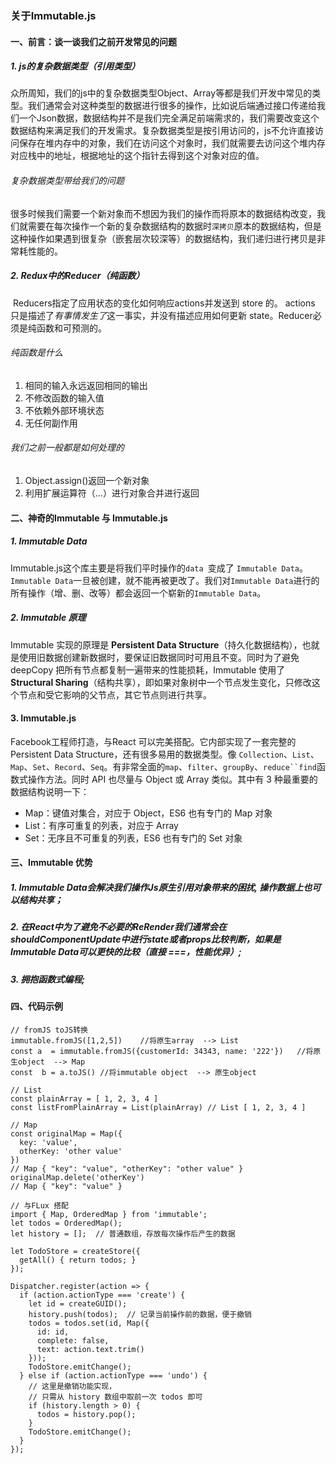### 关于Immutable.js

#### 一、前言：谈一谈我们之前开发常见的问题

##### 1.  js的复杂数据类型（引用类型）

​	众所周知，我们的js中的复杂数据类型Object、Array等都是我们开发中常见的类型。我们通常会对这种类型的数据进行很多的操作，比如说后端通过接口传递给我们一个Json数据，数据结构并不是我们完全满足前端需求的，我们需要改变这个数据结构来满足我们的开发需求。复杂数据类型是按引用访问的，js不允许直接访问保存在堆内存中的对象，我们在访问这个对象时，我们就需要去访问这个堆内存对应栈中的地址，根据地址的这个指针去得到这个对象对应的值。

###### 复杂数据类型带给我们的问题

​	很多时候我们需要一个新对象而不想因为我们的操作而将原本的数据结构改变，我们就需要在每次操作一个新的复杂数据结构的数据时`深拷贝`原本的数据结构，但是这种操作如果遇到很复杂（嵌套层次较深等）的数据结构，我们递归进行拷贝是非常耗性能的。

##### 2. Redux中的Reducer（纯函数）

​	Reducers指定了应用状态的变化如何响应actions并发送到 store 的。 actions 只是描述了*有事情发生了*这一事实，并没有描述应用如何更新 state。Reducer必须是纯函数和可预测的。

###### 纯函数是什么

1. 相同的输入永远返回相同的输出
2. 不修改函数的输入值
3. 不依赖外部环境状态
4. 无任何副作用

###### 我们之前一般都是如何处理的

1. Object.assign()返回一个新对象
2. 利用扩展运算符（...）进行对象合并进行返回

#### 二、神奇的Immutable 与 Immutable.js 

##### 1. Immutable Data

Immutable.js这个库主要是将我们平时操作的`data `变成了 `Immutable Data`。`Immutable Data`一旦被创建，就不能再被更改了。我们对`Immutable Data`进行的所有操作（增、删、改等）都会返回一个崭新的`Immutable Data`。

##### 2. Immutable 原理

Immutable 实现的原理是 **Persistent Data Structure**（持久化数据结构），也就是使用旧数据创建新数据时，要保证旧数据同时可用且不变。同时为了避免 deepCopy 把所有节点都复制一遍带来的性能损耗，Immutable 使用了 **Structural Sharing**（结构共享），即如果对象树中一个节点发生变化，只修改这个节点和受它影响的父节点，其它节点则进行共享。

#### 3. Immutable.js

Facebook工程师打造，与React 可以完美搭配。它内部实现了一套完整的 Persistent Data Structure，还有很多易用的数据类型。像 `Collection`、`List`、`Map`、`Set`、`Record`、`Seq`。有非常全面的`map`、`filter`、`groupBy`、`reduce``find`函数式操作方法。同时 API 也尽量与 Object 或 Array 类似。其中有 3 种最重要的数据结构说明一下：

* Map：键值对集合，对应于 Object，ES6 也有专门的 Map 对象
* List：有序可重复的列表，对应于 Array
* Set：无序且不可重复的列表，ES6 也有专门的 Set 对象

#### 三、Immutable 优势

##### 1. Immutable Data会解决我们操作Js原生引用对象带来的困扰, 操作数据上也可以结构共享；

##### 2. 在React中为了避免不必要的ReRender我们通常会在shouldComponentUpdate中进行state或者props比较判断，如果是Immutable Data可以更快的比较（直接 ===，性能优异）;

##### 3. 拥抱函数式编程;

#### 四、代码示例

```
// fromJS toJS转换
immutable.fromJS([1,2,5])    //将原生array  --> List
const a  = immutable.fromJS({customerId: 34343, name: '222'})   //将原生object  --> Map
const  b = a.toJS() //将immutable object  --> 原生object

// List
const plainArray = [ 1, 2, 3, 4 ]
const listFromPlainArray = List(plainArray) // List [ 1, 2, 3, 4 ]

// Map
const originalMap = Map({
  key: 'value',
  otherKey: 'other value'
})
// Map { "key": "value", "otherKey": "other value" }
originalMap.delete('otherKey')
// Map { "key": "value" }

// 与FLux 搭配
import { Map, OrderedMap } from 'immutable';
let todos = OrderedMap();
let history = [];  // 普通数组，存放每次操作后产生的数据

let TodoStore = createStore({
  getAll() { return todos; }
});

Dispatcher.register(action => {
  if (action.actionType === 'create') {
    let id = createGUID();
    history.push(todos);  // 记录当前操作前的数据，便于撤销
    todos = todos.set(id, Map({
      id: id,
      complete: false,
      text: action.text.trim()
    }));
    TodoStore.emitChange();
  } else if (action.actionType === 'undo') {
    // 这里是撤销功能实现，
    // 只需从 history 数组中取前一次 todos 即可
    if (history.length > 0) {
      todos = history.pop();
    }
    TodoStore.emitChange();
  }
});




```









